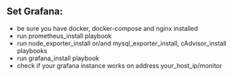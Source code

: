 ## Set Grafana:

- be sure you have docker, docker-compose and nginx installed
- run prometheus_install playbook
- run node_exporter_install or/and mysql_exporter_install, cAdvisor_install playbooks 
- run grafana_install playbook
- check if your grafana instance works on address your_host_ip/monitor